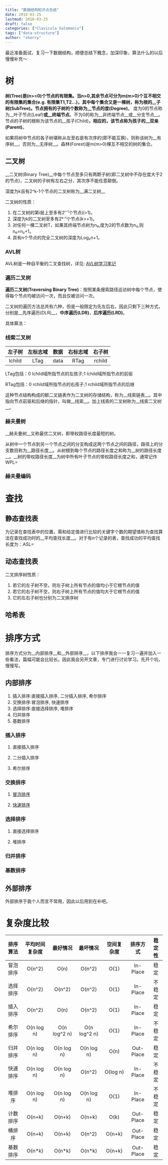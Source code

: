 ```yaml
---
title: "数据结构知识点总结"
date: 2018-03-25
lastmod: 2018-03-25
draft: false
categories: ["Clavicula Salomonis"]
tags: ["data-structure"]
author: "sherry"
---
```

最近准备面试，复习一下数据结构，顺便总结下概念，加深印象，算法什么的以后慢慢补充～

# 树

__树(Tree)__是(n>=0)个节点的有限集。当n>0,其余节点可分为m(m>0)个互不相交的有限集的集合(e.g. 有限集T1,T2...)，其中每个集合又是一棵树，称为根的__子树(SubTree)__。节点拥有的子树的个数称为__节点的度(Degree)__。
度为0的节点称为__叶子节点(Leaf)__或__终端节点__。不为0的称为__非终端节点__或__分支节点__。节点的子树的根称为该节点的__孩子(Child)__，相应的，该节点称为孩子的__双亲(Parent)__。

<!--more-->

如果将树中节点的各子树堪称从左至右是有次序的(即不能互换)，则称该树为__有序树__，否则为__无序树__。森林(Forest)是m(m>0)棵互不相交的树的集合。

## 二叉树

__二叉树(Binary Tree)__中每个节点至多只有两颗子树(即二叉树中不存在度大于2的节点)，二叉树的子树有左右之分，其次序不能任意颠倒。

深度为k且有2^k-1个节点的二叉树称为__满二叉树__

二叉树的性质：

1. 在二叉树的第i层上至多有2ⁱ⁻¹个节点(i>1)。
2. 深度为k的二叉树至多有2ᵏ⁻¹个节点(k>=1)。
3. 对任何一棵二叉树T，如果其终端节点树为n₀,度为2的节点数为n₂,则n₀=n₂+1。
4. 具有n个节点的完全二叉树的深度为Log₂n+1。

### AVL树

AVL树是一种自平衡的二叉查找树，详见: [AVL树学习笔记](https://wanmei.ml/snow/post/avl-tree-study-note/)

### 遍历二叉树

__遍历二叉树(Traversing Binary Tree)__：按照某条搜索路径巡访树中每个节点，使得每个节点均被访问一次，而且仅被访问一次。

二叉树的遍历方法总共有六种，但是一般限定为先左后右，因此只剩下三种方式，分别是__先序遍历(DLR)__，__中序遍历(LDR)__，__后序遍历(LRD)__。

具体算法：

### 线索二叉树

| 左子树 | 左标志域 | 数据 | 右标志域 | 右子树 |
| :---: | :---: | :---: | :---: | :---: |
| lchild | LTag | data | RTag | rchild |

LTag包括：0 lchild域所指节点的左孩子;1 lchild域所指节点的前驱

RTag包括：0 rchild域所指节点的右孩子;1 rchild域所指节点的后继

这种节点结构构成的额二叉链表作为二叉树的存储结构，称为__线索链表__。其中指向节点前驱和后继的指针，叫做__线索__。加上线索的二叉树称为__线索二叉树__。

### 赫夫曼树

__赫夫曼树__又称最优二叉树，即带权路径长度最短的树。

从树中一个节点到另一个节点之间的分支构成这两个节点之间的路径，路径上的分支数目称为__路径长度__。从树根到每个节点的路径长度之和称为__树的路径长度__。__树的带权路径长度__为树中所有叶子节点的带权路径长度之和，通常记作WPL=

### 赫夫曼编码

# 查找

## 静态查找表

为记录在查找表中的位置，需和给定值进行比较的关键字个数的期望值称为查找算法在查找成功时的__平均查找长度__。对于有n个记录的表，查找成功的平均查找长度为：ASL=

## 动态查找表

二叉排序树性质：

1. 若它的左子树不空，则左子树上所有节点的值均小于它根节点的值
2. 若它的右子树不空，则右子树上所有节点的值均大于它根节点的值
3. 它的左右子树也分别为二叉排序树

## 哈希表

# 排序方式

排序方式分为__内部排序__和__外部排序__，以下排序我会一一复习一遍并加入一些看法，篇幅可能会比较长。因此我会另开文章，专门进行讨论学习。先开个坑，慢慢写。

## 内部排序

1. 插入排序:直接插入排序, 二分插入排序, 希尔排序
2. 交换排序:冒泡排序, 快速排序
3. 选择排序:直接选择排序, 堆排序
4. 归并排序
5. 基数排序

### 插入排序

1. 直接插入排序

2. 二分插入排序

3. 希尔排序

### 交换排序

1. [冒泡排序](https://en.wikipedia.org/wiki/Bubble_sort)

2. [快速排序](https://en.wikipedia.org/wiki/Quicksort)

### 选择排序

1. 直接选择排序

2. 堆排序

### 归并排序

### 基数排序

## 外部排序

外部排序于我个人而言不常用，因此以后用到在补吧。

# 复杂度比较
排序算法 | 平均时间复杂度 | 最好情况 | 最坏情况 | 空间复杂度 | 排序方式 | 稳定性
:---: | :---: | :---: | :---: | :---: | :---: | :---: 
冒泡排序 | O(n^2) | O(n) |O(n^2) | O(1) | In-Place | 稳定
选择排序 | O(n^2) | O(n^2) |O(n^2) | O(1) | In-Place | 不稳定
插入排序 | O(n^2) | O(n) |O(n^2) | O(1) | In-Place | 稳定
希尔排序 | O(n log n) | O(n log^2 n) |O(n log^2 n) | O(1) | In-Place | 不稳定
归并排序 | O(n log n) | O(n log n) |O(n log n) | O(n) | Out-Place | 稳定
快速排序 | O(n log n) | O(n log n) |O(n^2) | O(log n) | In-Place | 不稳定
堆排序 | O(n log n) | O(n log n) |O(n log n) | O(1) | In-Place | 不稳定
计数排序 | O(n+k) | O(n+k) |O(n+k) | O(k) | Out-Place | 稳定
桶排序 | O(n+k) | O(n+k) |O(n^2) | O(n+k) | Out-Place | 稳定
基数排序 | O(n*k) | O(n*k) |O(n*k) | O(n+k) | Out-Place | 稳定
